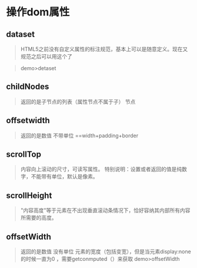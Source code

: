 # 操作dom属性
## dataset
> HTML5之前没有自定义属性的标注规范，基本上可以是随意定义。现在又规范之后可以用这个了

> demo>detaset

## childNodes
> 返回的是子节点的列表（属性节点不属于子）
> 节点

## offsetwidth 
> 返回的是数值 不带单位   ==width+padding+border


## scrollTop
> 内容向上滚动的尺寸，可读写属性。
特别说明：设置或者返回的值是纯数字，不能带有单位，默认是像素。

## scrollHeight

> "内容高度"等于元素在不出现垂直滚动条情况下，恰好容纳其内部所有内容所需要的高度。


## offsetWidth
> 返回的是数值 没有单位
> 元素的宽度（包括变宽），但是当元素display:none  的时候一直为0
，需要getconmputed（）来获取
> demo>offsetWidth 
